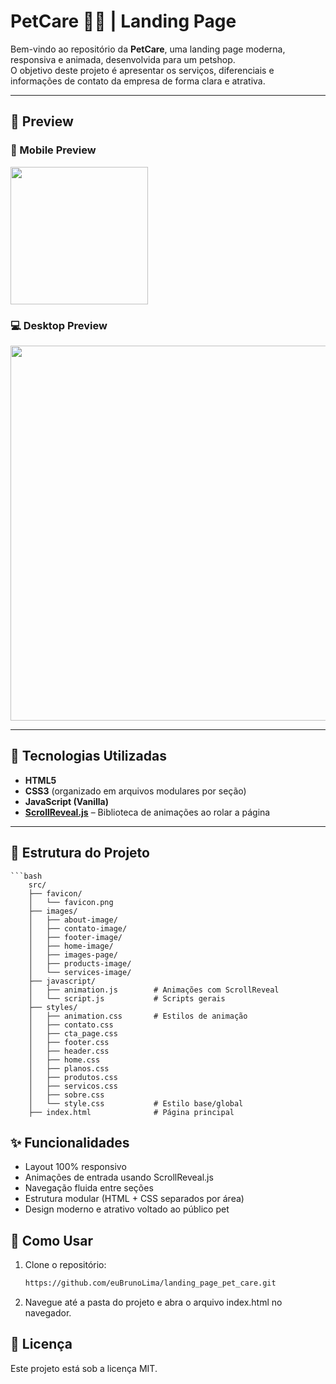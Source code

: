 
#  PetCare 🐶🐱 | Landing Page

Bem-vindo ao repositório da **PetCare**, uma landing page moderna, responsiva e animada, desenvolvida para um petshop.  
O objetivo deste projeto é apresentar os serviços, diferenciais e informações de contato da empresa de forma clara e atrativa.

---

## 📸 Preview

  ### 📱 Mobile Preview
  <img src="https://github.com/user-attachments/assets/6c70882d-da2b-4bf3-9611-0c1a716c5105" width="220" height="auto">

  ### 💻 Desktop Preview
<img src="https://github.com/user-attachments/assets/adb8b942-8546-4ed7-a84b-0069b73949db" width="600" height="auto">
  

---

## 🚀 Tecnologias Utilizadas

- **HTML5**  
- **CSS3** (organizado em arquivos modulares por seção)  
- **JavaScript (Vanilla)**  
- **[ScrollReveal.js](https://scrollrevealjs.org/)** – Biblioteca de animações ao rolar a página

---

## 📂 Estrutura do Projeto

    ```bash
        src/
        ├── favicon/
        │   └── favicon.png
        ├── images/
        │   ├── about-image/
        │   ├── contato-image/
        │   ├── footer-image/
        │   ├── home-image/
        │   ├── images-page/
        │   ├── products-image/
        │   └── services-image/
        ├── javascript/
        │   ├── animation.js        # Animações com ScrollReveal
        │   └── script.js           # Scripts gerais
        ├── styles/
        │   ├── animation.css       # Estilos de animação
        │   ├── contato.css
        │   ├── cta_page.css
        │   ├── footer.css
        │   ├── header.css
        │   ├── home.css
        │   ├── planos.css
        │   ├── produtos.css
        │   ├── servicos.css
        │   ├── sobre.css
        │   └── style.css           # Estilo base/global
        ├── index.html              # Página principal

## ✨ Funcionalidades

<ul>
  <li>Layout 100% responsivo</li>
  <li>Animações de entrada usando ScrollReveal.js</li>
  <li>Navegação fluida entre seções</li>
  <li>Estrutura modular (HTML + CSS separados por área)</li>
  <li>Design moderno e atrativo voltado ao público pet</li>
</ul>


## 🧪 Como Usar

1. Clone o repositório:
   
    ```bash
    https://github.com/euBrunoLima/landing_page_pet_care.git
2. Navegue até a pasta do projeto e abra o arquivo index.html no navegador.
   

## 📄 Licença

Este projeto está sob a licença MIT.













